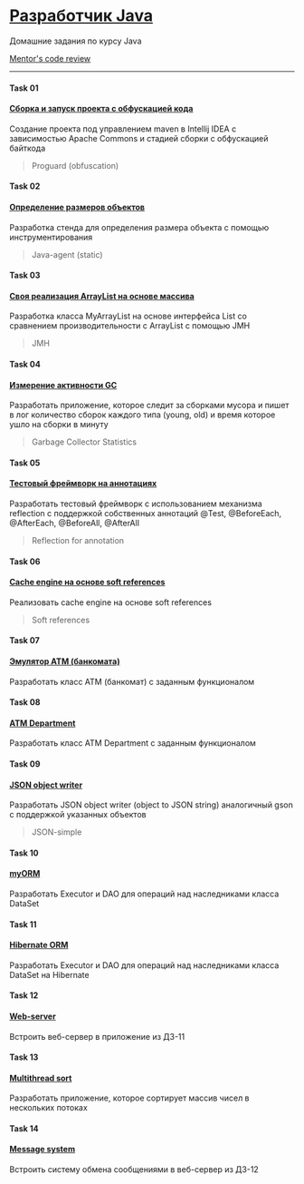 # [Разработчик Java](https://otus.ru/lessons/razrabotchik-java/)

Домашние задания по курсу Java

[Mentor's code review](https://github.com/reomor/otus-java-2018-12-rem/pulls)

---
#### Task 01
#### [Сборка и запуск проекта с обфускацией кода](https://github.com/reomor/otus-java-2018-12-rem/tree/dev/task01)
Создание проекта под управлением maven в Intellij IDEA с зависимостью Apache Commons и стадией сборки с обфускацией байткода
> Proguard (obfuscation)

#### Task 02
#### [Определение размеров объектов](https://github.com/reomor/otus-java-2018-12-rem/tree/dev/task02)
Разработка стенда для определения размера объекта с помощью инструментирования
> Java-agent (static)

#### Task 03
#### [Своя реализация ArrayList на основе массива](https://github.com/reomor/otus-java-2018-12-rem/tree/dev/task03)
Разработка класса MyArrayList на основе интерфейса List<T> со сравнением производительности с ArrayList с помощью JMH
> JMH

#### Task 04
#### [Измерение активности GC](https://github.com/reomor/otus-java-2018-12-rem/tree/dev/task04)
Разработать приложение, которое следит за сборками мусора и пишет в лог количество сборок каждого типа (young, old) и время которое ушло на сборки в минуту
> Garbage Collector Statistics

#### Task 05
#### [Тестовый фреймворк на аннотациях](https://github.com/reomor/otus-java-2018-12-rem/tree/dev/task05)
Разработать тестовый фреймворк с использованием механизма reflection с поддержкой собственных аннотаций @Test, @BeforeEach, @AfterEach, @BeforeAll, @AfterAll 
> Reflection for annotation

#### Task 06
#### [Cache engine на основе soft references](https://github.com/reomor/otus-java-2018-12-rem/tree/dev/task06)
Реализовать cache engine на основе soft references
> Soft references
 
#### Task 07
#### [Эмулятор АТМ (банкомата)](https://github.com/reomor/otus-java-2018-12-rem/tree/dev/task07)
Разработать класс АТМ (банкомат) с заданным функционалом

#### Task 08
#### [ATM Department](https://github.com/reomor/otus-java-2018-12-rem/tree/dev/task08)
Разработать класс ATM Department с заданным функционалом

#### Task 09
#### [JSON object writer](https://github.com/reomor/otus-java-2018-12-rem/tree/dev/task09)
Разработать JSON object writer (object to JSON string) аналогичный gson с поддержкой указанных объектов
> JSON-simple

#### Task 10
#### [myORM](https://github.com/reomor/otus-java-2018-12-rem/tree/dev/task10)
Разработать Executor и DAO для операций над наследниками класса DataSet

#### Task 11
#### [Hibernate ORM](https://github.com/reomor/otus-java-2018-12-rem/tree/dev/task11)
Разработать Executor и DAO для операций над наследниками класса DataSet на Hibernate

#### Task 12
#### [Web-server](https://github.com/reomor/otus-java-2018-12-rem/tree/dev/task12)
Встроить веб-сервер в приложение из ДЗ-11

#### Task 13
#### [Multithread sort](https://github.com/reomor/otus-java-2018-12-rem/tree/dev/task13)
Разработать приложение, которое сортирует массив чисел в нескольких потоках

#### Task 14
#### [Message system](https://github.com/reomor/otus-java-2018-12-rem/tree/dev/task14)
Встроить систему обмена сообщениями в веб-сервер из ДЗ-12
